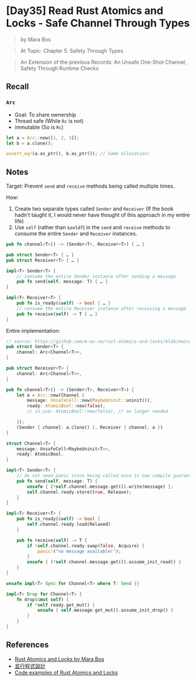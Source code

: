 # [Day35] Read Rust Atomics and Locks - Safe Channel Through Types

> by Mara Bos

> At Topic: Chapter 5. Safety Through Types

> An Extension of the previous Records: An Unsafe One-Shot Channel, Safety Through Runtime Checks

## Recall

### `Arc`

- Goal: To share ownership
- Thread safe (While `Rc` is not)
- immutable (So is `Rc`)

```rust
let a = Arc::new([1, 2, 3]);
let b = a.clone();

assert_eq!(a.as_ptr(), b.as_ptr()); // Same allocation!
```


## Notes

Target: Prevent `send` and `receive` methods being called multiple times.

How:

1. Create two separate types called `Sender` and `Receiver` (If the book hadn't taught it, I would never have thought of this approach in my entire life)
2. Use `self` (rather than `&seldf`) in the `send` and `receive` methods to consume the entire `Sender` and `Receiver` instances.

```rust
pub fn channel<T>() -> (Sender<T>, Receiver<T>) { … }

pub struct Sender<T> { … }
pub struct Receiver<T> { … }

impl<T> Sender<T> {
    // consume the entire Sender instance after sending a message
    pub fn send(self, message: T) { … }
}

impl<T> Receiver<T> {
    pub fn is_ready(&self) -> bool { … }
    // consume the entire Receiver instance after receiving a message
    pub fn receive(self) -> T { … }
}
```

Entire implementation:

```rust
// source: https://github.com/m-ou-se/rust-atomics-and-locks/blob/main/src/ch5_channels/s4_types.rs
pub struct Sender<T> {
    channel: Arc<Channel<T>>,
}

pub struct Receiver<T> {
    channel: Arc<Channel<T>>,
}

pub fn channel<T>() -> (Sender<T>, Receiver<T>) {
    let a = Arc::new(Channel {
        message: UnsafeCell::new(MaybeUninit::uninit()),
        ready: AtomicBool::new(false),
        // in_use: AtomicBool::new(false), // no longer needed

    });
    (Sender { channel: a.clone() }, Receiver { channel: a })
}

struct Channel<T> {
    message: UnsafeCell<MaybeUninit<T>>,
    ready: AtomicBool,
}

impl<T> Sender<T> {
    // do not need panic since being called once is now compile guaranteed
    pub fn send(self, message: T) {
        unsafe { (*self.channel.message.get()).write(message) };
        self.channel.ready.store(true, Release);
    }
}

impl<T> Receiver<T> {
    pub fn is_ready(&self) -> bool {
        self.channel.ready.load(Relaxed)
    }

    pub fn receive(self) -> T {
        if !self.channel.ready.swap(false, Acquire) {
            panic!("no message available!");
        }
        unsafe { (*self.channel.message.get()).assume_init_read() }
    }
}

unsafe impl<T> Sync for Channel<T> where T: Send {}

impl<T> Drop for Channel<T> {
    fn drop(&mut self) {
        if *self.ready.get_mut() {
            unsafe { self.message.get_mut().assume_init_drop() }
        }
    }
}
```

## References

- [Rust Atomics and Locks by Mara Bos](https://marabos.nl/atomics/)
- [並行程式設計](https://hackmd.io/@sysprog/concurrency/https%3A%2F%2Fhackmd.io%2F%40sysprog%2FS1AMIFt0D)
- [Code examples of Rust Atomics and Locks](https://github.com/m-ou-se/rust-atomics-and-locks)
